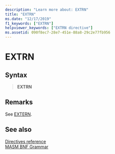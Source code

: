 ```yaml
---
description: "Learn more about: EXTRN"
title: "EXTRN"
ms.date: "12/17/2019"
f1_keywords: ["EXTRN"]
helpviewer_keywords: ["EXTRN directive"]
ms.assetid: 090f8ec7-28e7-451e-88a8-29c2e77fb956
---
```

# EXTRN

## Syntax

> **EXTRN**

## Remarks

See [EXTERN](extern-masm.md).

## See also

[Directives reference](directives-reference.md)\
[MASM BNF Grammar](masm-bnf-grammar.md)
